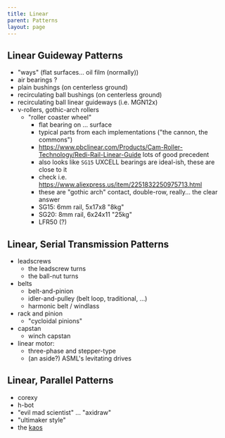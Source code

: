 ```yaml
---
title: Linear
parent: Patterns
layout: page
---
```


## Linear Guideway Patterns 

- "ways" (flat surfaces... oil film (normally)) 
- air bearings ? 
- plain bushings (on centerless ground)
- recirculating ball bushings (on centerless ground) 
- recirculating ball linear guideways (i.e. MGN12x)
- v-rollers, gothic-arch rollers
  - "roller coaster wheel" 
    - flat bearing on ... surface 
	- typical parts from each implementations ("the cannon, the commons")
	- https://www.pbclinear.com/Products/Cam-Roller-Technology/Redi-Rail-Linear-Guide lots of good precedent
    - also looks like `SG15` UXCELL bearings are ideal-ish, these are close to it
    - check i.e. https://www.aliexpress.us/item/2251832250975713.html
    - these are "gothic arch" contact, double-row, really... the clear answer
    - SG15: 6mm rail, 5x17x8 "8kg"
    - SG20: 8mm rail, 6x24x11 "25kg"
    - LFR50 (?)

## Linear, Serial Transmission Patterns 

- leadscrews
	- the leadscrew turns 
	- the ball-nut turns 
- belts
	- belt-and-pinion 
	- idler-and-pulley (belt loop, traditional, ...)
  - harmonic belt / windlass 
- rack and pinion 
  - "cycloidal pinions" 
- capstan 
	- winch capstan 
- linear motor:
  - three-phase and stepper-type 
  - (an aside?) ASML's levitating drives 

## Linear, Parallel Patterns 

- corexy 
- h-bot
- "evil mad scientist" ... "axidraw" 
- "ultimaker style" 
- the [kaos](https://www.bell-everman.com/products/linear-positioning/kaos-oem) 
